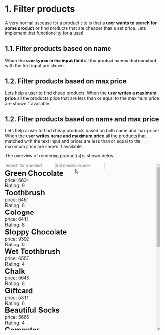 # 1. Filter products

A very normal usecase for a product site is that a **user wants to search for some product** or find products that are cheaper than a set price. Lets implement that functionality for a user!

## 1.1. Filter products based on name
When the **user types in the input field** all the product names that matched with the text input are shown.
## 1.2. Filter products based on max price
Lets help a user to find cheap products! When the **user writes a maximum price** all the products price that are less than or equal to the maximum price are shown if available.

## 1.2. Filter products based on name and max price
Lets help a user to find cheap products based on both name and max price! When the **user writes name and maximum price** all the products that matched with the text input and prices are less than or equal to the maximum price are shown if available.

The overview of rendering product(s) is shown below.

![Searching for a product](hyf-bay-price.gif)
